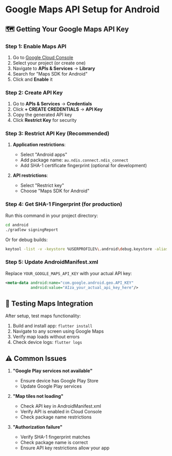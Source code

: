# Google Maps API Setup for Android

## 🗺️ Getting Your Google Maps API Key

### Step 1: Enable Maps API

1. Go to [Google Cloud Console](https://console.cloud.google.com/)
2. Select your project (or create one)
3. Navigate to **APIs & Services** → **Library**
4. Search for "Maps SDK for Android"
5. Click and **Enable** it

### Step 2: Create API Key

1. Go to **APIs & Services** → **Credentials**
2. Click **+ CREATE CREDENTIALS** → **API Key**
3. Copy the generated API key
4. Click **Restrict Key** for security

### Step 3: Restrict API Key (Recommended)

1. **Application restrictions**:

   - Select "Android apps"
   - Add package name: `au.ndis.connect.ndis_connect`
   - Add SHA-1 certificate fingerprint (optional for development)

2. **API restrictions**:
   - Select "Restrict key"
   - Choose "Maps SDK for Android"

### Step 4: Get SHA-1 Fingerprint (for production)

Run this command in your project directory:

```bash
cd android
./gradlew signingReport
```

Or for debug builds:

```bash
keytool -list -v -keystore %USERPROFILE%\.android\debug.keystore -alias androiddebugkey -storepass android -keypass android
```

### Step 5: Update AndroidManifest.xml

Replace `YOUR_GOOGLE_MAPS_API_KEY` with your actual API key:

```xml
<meta-data android:name="com.google.android.geo.API_KEY"
           android:value="AIza_your_actual_api_key_here"/>
```

## 🔧 Testing Maps Integration

After setup, test maps functionality:

1. Build and install app: `flutter install`
2. Navigate to any screen using Google Maps
3. Verify map loads without errors
4. Check device logs: `flutter logs`

## ⚠️ Common Issues

1. **"Google Play services not available"**

   - Ensure device has Google Play Store
   - Update Google Play services

2. **"Map tiles not loading"**

   - Check API key in AndroidManifest.xml
   - Verify API is enabled in Cloud Console
   - Check package name restrictions

3. **"Authorization failure"**
   - Verify SHA-1 fingerprint matches
   - Check package name is correct
   - Ensure API key restrictions allow your app
